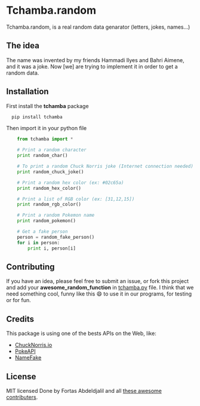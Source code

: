# Tchamba.random
Tchamba.random, is a real random data genarator (letters, jokes, names...)

## The idea
The name was invented by my friends Hammadi Ilyes and Bahri Aimene, and it was a joke. Now [we] are trying to implement it in order to get a random data.

## Installation
First install the **tchamba** package
```bash
  pip install tchamba
```

Then import it in your python file
```python
    from tchamba import *

    # Print a random character
    print random_char()

    # To print a random Chuck Norris joke (Internet connection needed)
    print random_chuck_joke()

    # Print a random hex color (ex: #02c65a)
    print random_hex_color()

    # Print a list of RGB color (ex: [31,12,15])
    print random_rgb_color()

    # Print a random Pokemon name
    print random_pokemon()

    # Get a fake person
    person = random_fake_person()
    for i in person:
        print i, person[i]
```

## Contributing
If you have an idea, please feel free to submit an issue, or fork this project and add your **awesome_random_function** in [tchamba.py](tchamba/tchamba.py) file.
I think that we need something cool, funny like this :smile: to use it in our programs, for testing or for fun.

## Credits
This package is using one of the bests APIs on the Web, like:
* [ChuckNorris.io](https://chucknorris.io)
* [PokeAPI](https://pokeapi.co)
* [NameFake](http://namefake.com/api)

## License
MIT licensed Done by Fortas Abdeldjalil and all [these awesome contributers](https://github.com/Fcmam5/tchamba/graphs/contributors).
